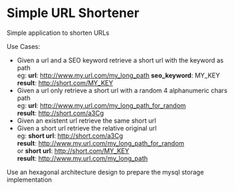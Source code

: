 # Simple URL Shortener

Simple application to shorten URLs

Use Cases:

* Given a url and a SEO keyword retrieve a short url with the keyword as path <br/>
  eg: **url**: http://www.my.url.com/my_long_path **seo_keyword**: MY_KEY <br/>
  **result**: http://short.com/MY_KEY 
* Given a url only retrieve a short url with a random 4 alphanumeric chars path <br/>
  eg: **url**: http://www.my.url.com/my_long_path_for_random <br/>
  **result**: http://short.com/a3Cg
* Given an existent url retrieve the same short url
* Given a short url retrieve the relative original url <br/>
  eg: **short url**: http://short.com/a3Cg <br/>
  **result**: http://www.my.url.com/my_long_path_for_random <br/>
  or  **short url**: http://short.com/MY_KEY <br/>
  **result**: http://www.my.url.com/my_long_path


Use an hexagonal architecture design to prepare the mysql storage implementation

